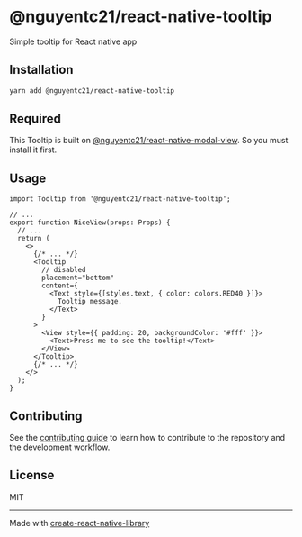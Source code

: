 # @nguyentc21/react-native-tooltip

Simple tooltip for React native app

## Installation

```sh
yarn add @nguyentc21/react-native-tooltip
```

## Required

This Tooltip is built on [@nguyentc21/react-native-modal-view](https://github.com/nguyentc21/react-native-modal-view). So you must install it first.

## Usage

```tsx
import Tooltip from '@nguyentc21/react-native-tooltip';

// ...
export function NiceView(props: Props) {
  // ...
  return (
    <>
      {/* ... */}
      <Tooltip
        // disabled
        placement="bottom"
        content={
          <Text style={[styles.text, { color: colors.RED40 }]}>
            Tooltip message.
          </Text>
        }
      >
        <View style={{ padding: 20, backgroundColor: '#fff' }}>
          <Text>Press me to see the tooltip!</Text>
        </View>
      </Tooltip>
      {/* ... */}
    </>
  );
}
```

## Contributing

See the [contributing guide](CONTRIBUTING.md) to learn how to contribute to the repository and the development workflow.

## License

MIT

---

Made with [create-react-native-library](https://github.com/callstack/react-native-builder-bob)
